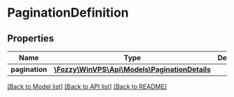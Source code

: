 # PaginationDefinition

## Properties
Name | Type | Description | Notes
------------ | ------------- | ------------- | -------------
**pagination** | [**\Fozzy\WinVPS\Api\Models\PaginationDetails**](PaginationDetails.md) |  | [optional] 

[[Back to Model list]](../../README.md#documentation-for-models) [[Back to API list]](../../README.md#documentation-for-api-endpoints) [[Back to README]](../../README.md)

